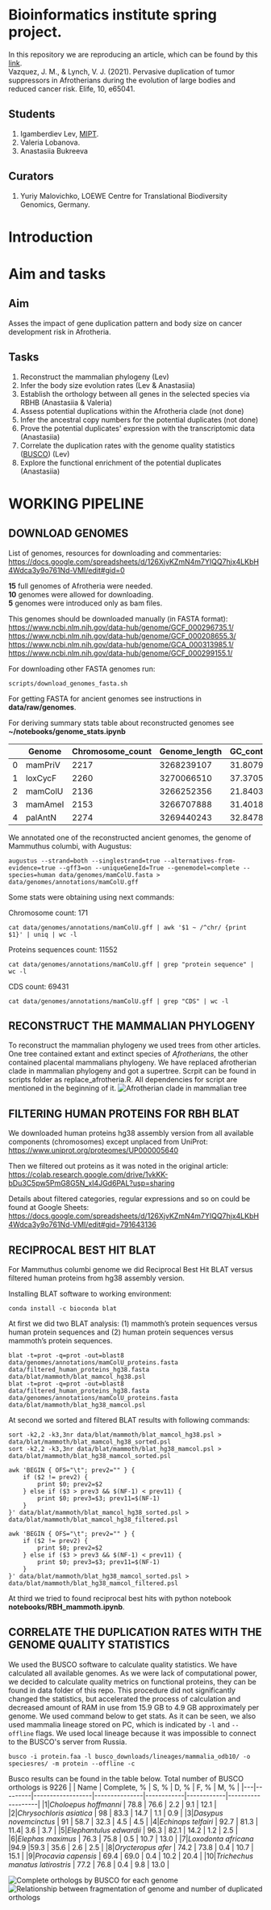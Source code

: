 # Bioinformatics institute spring project.

In this repository we are reproducing an article, which can be found by this [link](https://elifesciences.org/articles/65041 "The reproduced article").      
Vazquez, J. M., & Lynch, V. J. (2021). Pervasive duplication of tumor suppressors in Afrotherians during the evolution of large bodies and reduced cancer risk. Elife, 10, e65041.

## Students 

1. Igamberdiev Lev, [MIPT](https://mipt.ru/ "Moscow institute of physics and technologies").
2. Valeria Lobanova.
3. Anastasiia Bukreeva

## Curators

1. Yuriy Malovichko, LOEWE Centre for Translational Biodiversity Genomics, Germany.

# Introduction

# Aim and tasks
## Aim
Asses the impact of gene duplication pattern and body size on cancer development risk in Afrotheria.
## Tasks
1. Reconstruct the mammalian phylogeny (Lev)
2. Infer the body size evolution rates (Lev & Anastasiia)
3. Establish the orthology between all genes in the selected species via RBHB (Anastasiia & Valeria)
4. Assess potential duplications within the Afrotheria clade (not done)
5. Infer the ancestral copy numbers for the potential duplicates (not done)
6. Prove the potential duplicates' expression with the transcriptomic data (Anastasiia)
7. Correlate the duplication rates with the genome quality statistics ([BUSCO](https://busco.ezlab.org/)) (Lev)
8. Explore the functional enrichment of the potential duplicates (Anastasiia)

# WORKING PIPELINE

## DOWNLOAD GENOMES

List of genomes, resources for downloading and commentaries:    
https://docs.google.com/spreadsheets/d/126XjvKZmN4m7YIQQ7hjx4LKbH4Wdca3y9o761Nd-VMI/edit#gid=0  

**15** full genomes of Afrotheria were needed.    
**10** genomes were allowed for downloading.    
**5** genomes were introduced only as bam files.     

This genomes should be downloaded manually (in FASTA format):    
https://www.ncbi.nlm.nih.gov/data-hub/genome/GCF_000296735.1/     
https://www.ncbi.nlm.nih.gov/data-hub/genome/GCF_000208655.3/     
https://www.ncbi.nlm.nih.gov/data-hub/genome/GCA_000313985.1/     
https://www.ncbi.nlm.nih.gov/data-hub/genome/GCF_000299155.1/ 

For downloading other FASTA genomes run:

	scripts/download_genomes_fasta.sh

For getting FASTA for ancient genomes see instructions in **data/raw/genomes**.

For deriving summary stats table about reconstructed genomes see **~/notebooks/genome_stats.ipynb**


|   | Genome  | Chromosome_count | Genome_length | GC_content | N_content  | N_content_percent |
|---|---------|------------------|---------------|------------|------------|-------------------|
| 0 | mamPriV | 2217             | 3268239107    | 31.807922  | 710426181  | 21.737277         |
| 1 | loxCycF | 2260             | 3270066510    | 37.370529  | 260415930  | 7.963628          |
| 2 | mamColU | 2136             | 3266252356    | 21.840385  | 1584501481 | 48.511300         |
| 3 | mamAmeI | 2153             | 3266707888    | 31.401881  | 755946427  | 23.140925         |
| 4 | palAntN | 2274             | 3269440243    | 32.847895  | 596278337  | 18.237933         |

We annotated one of the reconstructed ancient genomes, the genome of Mammuthus columbi, with Augustus:

	augustus --strand=both --singlestrand=true --alternatives-from-evidence=true --gff3=on --uniqueGeneId=True --genemodel=complete --species=human data/genomes/mamColU.fasta > data/genomes/annotations/mamColU.gff

Some stats were obtaining using next commands:

Chromosome count: 171

	cat data/genomes/annotations/mamColU.gff | awk '$1 ~ /^chr/ {print $1}' | uniq | wc -l

Proteins sequences count: 11552

	cat data/genomes/annotations/mamColU.gff | grep "protein sequence" | wc -l

CDS count: 69431

	cat data/genomes/annotations/mamColU.gff | grep "CDS" | wc -l

## RECONSTRUCT THE MAMMALIAN PHYLOGENY
To reconstruct the mammalian phylogeny we used trees from other articles. One tree contained extant and extinct species of _Afrotherians_, the other contained placental mammalians phylogeny. We have replaced afrotherian clade in mammalian phylogeny and got a supertree. Scrpit can be found in scripts folder as replace_afrotheria.R. All dependencies for script are mentioned in the beginning of it. 
![_Afrotherian_ clade in mammalian tree](https://github.com/bi-LVYproject-2023/vazquez_2021/blob/main/figures/mammaliantree.jpg)

## FILTERING HUMAN PROTEINS FOR RBH BLAT

We downloaded human proteins hg38 assembly version from all available components (chromosomes) except unplaced from UniProt:    
https://www.uniprot.org/proteomes/UP000005640

Then we filtered out proteins as it was noted in the original article:   
https://colab.research.google.com/drive/1vkKK-bDu3C5pw5PmG8G5N_xI4JGd6PAL?usp=sharing 

Details about filtered categories, regular expressions and so on could be found at Google Sheets:    
https://docs.google.com/spreadsheets/d/126XjvKZmN4m7YIQQ7hjx4LKbH4Wdca3y9o761Nd-VMI/edit#gid=791643136 

## RECIPROCAL BEST HIT BLAT

For Mammuthus columbi genome we did Reciprocal Best Hit BLAT versus filtered human proteins from hg38 assembly version.

Installing BLAT software to working environment:

	conda install -c bioconda blat

At first we did two BLAT analysis: (1) mammoth’s protein sequences versus human protein sequences and (2) human protein sequences versus mammoth’s protein sequences.

	blat -t=prot -q=prot -out=blast8 data/genomes/annotations/mamColU_proteins.fasta data/filtered_human_proteins_hg38.fasta data/blat/mammoth/blat_mamcol_hg38.psl
	blat -t=prot -q=prot -out=blast8 data/filtered_human_proteins_hg38.fasta data/genomes/annotations/mamColU_proteins.fasta data/blat/mammoth/blat_hg38_mamcol.psl

At second we sorted and filtered BLAT results with following commands:

	sort -k2,2 -k3,3nr data/blat/mammoth/blat_mamcol_hg38.psl > data/blat/mammoth/blat_mamcol_hg38_sorted.psl
	sort -k2,2 -k3,3nr data/blat/mammoth/blat_hg38_mamcol.psl > data/blat/mammoth/blat_hg38_mamcol_sorted.psl
	
	awk 'BEGIN { OFS="\t"; prev2="" } {         
	    if ($2 != prev2) {
	        print $0; prev2=$2
	    } else if ($3 > prev3 && $(NF-1) < prev11) {
	        print $0; prev3=$3; prev11=$(NF-1)
	    }
	}' data/blat/mammoth/blat_mamcol_hg38_sorted.psl > data/blat/mammoth/blat_mamcol_hg38_filtered.psl
	
	awk 'BEGIN { OFS="\t"; prev2="" } {         
	    if ($2 != prev2) {
	        print $0; prev2=$2
	    } else if ($3 > prev3 && $(NF-1) < prev11) {
	        print $0; prev3=$3; prev11=$(NF-1)
	    }
	}' data/blat/mammoth/blat_hg38_mamcol_sorted.psl > data/blat/mammoth/blat_hg38_mamcol_filtered.psl

At third we tried to found reciprocal best hits with python notebook **notebooks/RBH_mammoth.ipynb**.


## CORRELATE THE DUPLICATION RATES WITH THE GENOME QUALITY STATISTICS
We used the BUSCO software to calculate quality statistics. We have calculated all available genomes. As we were lack of computational power, we decided to calculate quality metrics on functional proteins, they can be found in data folder of this repo. This procedure did not significantly changed the statistics, but accelerated the process of calculation and decreased amount of RAM in use from 15.9 GB to 4.9 GB approximately per genome. We used command below to get stats. As it can be seen, we also used mammalia lineage stored on PC, which is indicated by `-l` and `--offline` flags. We used local lineage because it was impossible to connect to the BUSCO's server from Russia.
```
busco -i protein.faa -l busco_downloads/lineages/mammalia_odb10/ -o speciesres/ -m protein --offline -c
```
Busco results can be found in the table below. Total number of BUSCO orthologs is 9226
| | Name | Complete, % | S, % | D, % | F, % | M, % |
|---|---------|------------------|---------------|------------|------------|-------------------|
|1|_Choloepus hoffmanni_ | 78.8 | 76.6 | 2.2 | 9.1 | 12.1 |
|2|_Chrysochloris asiatica_ | 98 | 83.3 | 14.7 | 1.1 | 0.9 |
|3|_Dasypus novemcinctus_ | 91 | 58.7 | 32.3 | 4.5 | 4.5 |
|4|_Echinops telfairi_ | 92.7 | 81.3 | 11.4| 3.6 | 3.7 |
|5|_Elephantulus edwardii_ | 96.3 | 82.1 | 14.2 | 1.2 | 2.5 |
|6|_Elephas maximus_ | 76.3 | 75.8 | 0.5 | 10.7 | 13.0 |
|7|_Loxodonta africana_ |94.9 |59.3 | 35.6 | 2.6 | 2.5 |
|8|_Orycteropus afer_ | 74.2 | 73.8 | 0.4 | 10.7 | 15.1 |
|9|_Procavia capensis_ | 69.4 | 69.0 | 0.4 | 10.2 | 20.4 |
|10|_Trichechus manatus latirostris_ | 77.2 | 76.8 | 0.4 | 9.8 | 13.0 |





![Complete orthologs by BUSCO for each genome](https://github.com/bi-LVYproject-2023/vazquez_2021/blob/main/figures/busco.jpg)
![Relationship between fragmentation of genome and number of duplicated orthologs](https://github.com/bi-LVYproject-2023/vazquez_2021/blob/main/figures/scatter_plot.jpg)
